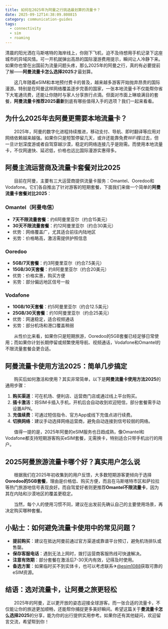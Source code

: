 ```yaml
---
title: 如何在2025年为阿曼之行挑选最划算的流量卡？
date: 2025-09-12T14:38:09.808815
category: communication-guides
tags:
  - connectivity
  - sim
  - roaming
---
```


清晨的阳光洒在马斯喀特的海岸线上，你刚下飞机，迫不及待想用手机记录下这座城市的异域风情。可一开机就弹出高昂的国际漫游费用提示，瞬间让人冷静下来。如果你也曾在出国前为流量问题头疼，那么2025年的阿曼之行，真的有必要提前了解——**阿曼流量卡怎么选择2025**才最划算。

　　这几年随着eSIM和本地预付费卡的普及，越来越多游客开始抛弃昂贵的国际漫游。特别是在阿曼这样网络覆盖逐步完善的国家，一张本地流量卡不仅能帮你省下大笔通讯费，还能让你随时与家人分享旅行点滴。但面对市面上琳琅满目的套餐，**阿曼流量卡推荐2025最新**到底有哪些值得入手的选项？我们一起来看看。

## 为什么2025年去阿曼更需要本地流量卡？

　　2025年，阿曼的数字化进程持续推进，移动支付、导航、即时翻译等应用对网络依赖越来越强。如果你只是短暂停留几天，或许还能靠免费WiFi撑过去，但一旦计划深度游或者自驾穿越沙漠，稳定的网络连接几乎是刚需。而使用本地流量卡，不仅网速快、延迟低，价格也远比国际漫游实惠得多。

## 阿曼主流运营商及流量卡套餐对比2025

　　目前在阿曼，主要有三大运营商提供流量卡服务：Omantel、Ooredoo和Vodafone。它们各自推出了针对游客的短期套餐，下面我们来做一个简单的**阿曼流量卡套餐对比2025**：

### Omantel（阿曼电信）
- **7天不限流量套餐**：约6阿曼里亚尔（约合15美元）
- **30天不限流量套餐**：约12阿曼里亚尔（约合30美元）
- 优势：网络覆盖广，尤其适合前往内陆地区
- 劣势：价格略高，激活需提供护照信息

### Ooredoo
- **5GB/7天套餐**：约3阿曼里亚尔（约合7.5美元）
- **15GB/30天套餐**：约8阿曼里亚尔（约合20美元）
- 优势：价格实惠，购买方便
- 劣势：部分偏远地区信号一般

### Vodafone
- **10GB/10天套餐**：约5阿曼里亚尔（约合12.5美元）
- **25GB/30天套餐**：约10阿曼里亚尔（约合25美元）
- 优势：网速稳定，适合视频通话
- 劣势：部分机场和港口覆盖稍弱

　　从性价比来看，如果你只是短期旅游，Ooredoo的5GB套餐已经足够日常使用；而如果你计划长期停留或频繁使用导航、视频通话，Vodafone和Omantel的不限流量套餐会更合适。

## 阿曼流量卡使用方法2025：简单几步搞定

　　购买后如何激活和使用？其实非常简单，以下是**阿曼流量卡使用方法2025**的通用步骤：

1. **购买渠道**：可在机场、便利店、运营商门店或通过线上平台购买。
2. **插卡激活**：将SIM卡插入手机，开机后会自动收到欢迎短信，部分套餐需手动设置APN。
3. **充值续费**：可通过短信指令、官方App或线下充值点进行续费。
4. **切换网络**：建议手动选择网络运营商，避免自动连接到信号较弱的网络。

　　值得一提的是，2025年阿曼的eSIM服务也日趋成熟，像Omantel和Vodafone都支持短期游客购买eSIM套餐，无需换卡，特别适合只带手机出行的用户。

## 2025阿曼旅游流量卡哪个好？真实用户怎么说

　　根据我们在2025年初收集到的用户反馈，大多数短期游客更倾向于选择**Ooredoo的5GB套餐**，理由是价格低、购买方便，而且在马斯喀特市区和萨拉拉等热门旅游地信号表现良好。而自驾爱好者则更推荐**Omantel不限流量卡**，因为其在内陆和沙漠地区的覆盖更稳定。

　　当然，每个人的使用习惯不同，建议在出发前先确认自己的主要使用场景，再决定购买哪种套餐。

## 小贴士：如何避免流量卡使用中的常见问题？

- **提前购买**：建议在抵达阿曼前通过官方渠道或靠谱平台预订，避免机场排队或售罄。
- **保存客服电话**：遇到无法上网时，拨打运营商客服热线可快速解决。
- **注意有效期**：部分套餐在激活后7-30天内有效，记得及时使用。
- **备选方案**：如果临时买不到实体卡，也可以考虑联系✈[@esim1088](https://t.me/s/esim1088)获取可靠的eSIM资源。

## 结语：选对流量卡，让阿曼之旅更轻松

　　2025年的阿曼，正以更开放的姿态迎接全球游客。而一张合适的流量卡，不仅能让你的旅途更加顺畅，还能帮你捕捉更多美好瞬间。希望这篇关于**曼流量卡怎么选择2025**的分享，能为你的出行提供实用参考。如果你还有其他疑问，欢迎留言交流，希望帮到你！